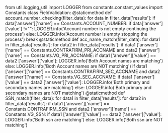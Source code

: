 from util.logging_util import LOGGER
from constants.constant_values import Constants
class FieldValidation:
    @staticmethod
    def account_number_checking(filter_data):
        for data in filter_data['results']:
            if data['answer']['name'] == Constants.ACCOUNT_NUMBER:
                if data['answer']['value'] !="":
                    LOGGER.info('Account number is not empty continuing the process')
                else:
                    LOGGER.info('Account number is empty stopping the process')
                    break
    @staticmethod
    def acc_name_match(filter_data):
        for data1 in filter_data['results']:
            for data2 in filter_data['results']:
                if data1 ['answer']['name'] == Constants.CONTRAFIRM_PRI_ACCNAME and data2 ['answer']['name'] == Constants.VG_PRI_ACCNAME:
                    if data1 ['answer']['value'] == data2 ['answer']['value']:
                        LOGGER.info('Both Account names are matching')
                    else:
                        LOGGER.info('Both Account names are NOT matching')
                if data1 ['answer']['name'] == Constants.CONTRAFIRM_SEC_ACCNAME and data2 ['answer']['name'] == Constants.VG_SEC_ACCNAME:
                    if data1 ['answer']['value'] == data2 ['answer']['value']:
                        LOGGER.info('Both primary and secondary names are matching')
                    else:
                        LOGGER.info('Both  primary and secondary names are NOT matching')
    @staticmethod
    def SSN_match(filter_data):
        for data1 in filter_data['results']:
            for data2 in filter_data['results']:
                if data1 ['answer']['name'] == Constants.CONTRAFIRM_SSN and data2 ['answer']['name'] == Constants.VG_SSN:
                    if data1 ['answer']['value'] == data2 ['answer']['value']:
                        LOGGER.info('Both ssn are matching')
                    else:
                        LOGGER.info('Both ssn are NOT matching')


